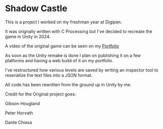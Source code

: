 # Shadow Castle
This is a project I worked on my freshman year at Digipen. 

It was orignally written with C Processing but I've decided to recreate the game in Unity in 2024.

A video of the original game can be seen on my [Portfolio](https://gibson-hougland.notion.site)

As soon as the Unity remake is done I plan on publishing it on a few platforms and having a web build of it on my portfolio.

I've restructured how various levels are saved by writing an inspector tool to reserialize the text files into a JSON format.

All code has been rewritten from the ground up in Unity by me.

Credit for the Original project goes:

Gibson Hougland

Peter Horvath

Dante Chiesa

